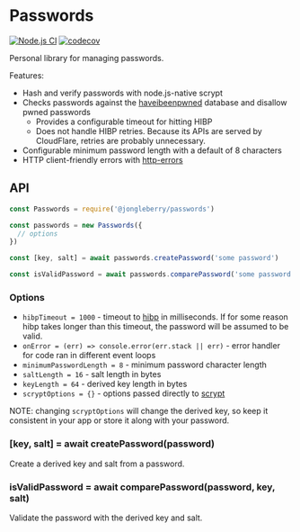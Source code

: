 # Passwords

[![Node.js CI](https://github.com/jonathanong/passwords/workflows/Node.js%20CI/badge.svg?branch=master)](https://github.com/jonathanong/passwords/actions?query=workflow%3A%22Node.js+CI%22+branch%3Amaster)
[![codecov](https://codecov.io/gh/jonathanong/passwords/branch/master/graph/badge.svg?token=4me2xcwg7f)](https://codecov.io/gh/jonathanong/passwords)

Personal library for managing passwords.

Features:

- Hash and verify passwords with node.js-native scrypt
- Checks passwords against the [haveibeenpwned](https://haveibeenpwned.com/API/v3#PwnedPasswords) database and disallow pwned passwords
  - Provides a configurable timeout for hitting HIBP
  - Does not handle HIBP retries. Because its APIs are served by CloudFlare, retries are probably unnecessary.
- Configurable minimum password length with a default of 8 characters
- HTTP client-friendly errors with [http-errors](https://www.npmjs.com/package/http-errors)

## API

```js
const Passwords = require('@jongleberry/passwords')

const passwords = new Passwords({
  // options
})

const [key, salt] = await passwords.createPassword('some password')

const isValidPassword = await passwords.comparePassword('some password', key, salt)
```

### Options

- `hibpTimeout = 1000` - timeout to [hibp](https://haveibeenpwned.com/API/v3#PwnedPasswords) in milliseconds. If for some reason hibp takes longer than this timeout, the password will be assumed to be valid.
- `onError = (err) => console.error(err.stack || err)` - error handler for code ran in different event loops
- `minimumPasswordLength = 8` - minimum password character length
- `saltLength = 16` - salt length in bytes
- `keyLength = 64` - derived key length in bytes
- `scryptOptions = {}` - options passed directly to [scrypt](https://nodejs.org/api/crypto.html#crypto_crypto_scrypt_password_salt_keylen_options_callback)

NOTE: changing `scryptOptions` will change the derived key, so keep it consistent in your app or store it along with your password.

### [key, salt] = await createPassword(password)

Create a derived key and salt from a password.

### isValidPassword = await comparePassword(password, key, salt)

Validate the password with the derived key and salt.
